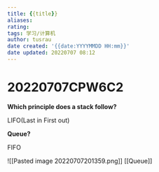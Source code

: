 ```yaml
---
title: {{title}}
aliases: 
rating:
tags: 学习/计算机
author: tusrau
date created: '{{date:YYYYMMDD HH:mm}}'
date updated: 20220707 08:12
---
```


# 20220707CPW6C2

**Which principle does a stack follow?**

LIFO(Last in First out)

**Queue?**

FIFO

![[Pasted image 20220707201359.png]]
[[Queue]]


